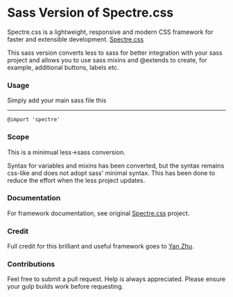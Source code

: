 # Sass Version of Spectre.css
Spectre.css is a lightweight, responsive and modern CSS framework for faster and extensible development. [Spectre.css](https://github.com/picturepan2/spectre)

This sass version converts less to sass for better integration with your sass project and allows you to use sass mixins and @extends to create, for example, additional buttons, labels etc.

### Usage

Simply add your main sass file this

----------

    @import 'spectre'


### Scope
This is a minimual less->sass conversion. 

Syntax for variables and mixins has been converted, but the syntax remains css-like and does not adopt sass' minimal syntax. This has been done to reduce the effort when the less project updates.

### Documentation
For framework documentation, see original [Spectre.css](https://github.com/picturepan2/spectre) project. 

### Credit
Full credit for this brilliant and useful framework goes to [Yan Zhu](https://twitter.com/picturepan2). 

### Contributions
Feel free to submit a pull request. Help is always appreciated. Please ensure your gulp builds work before requesting.
